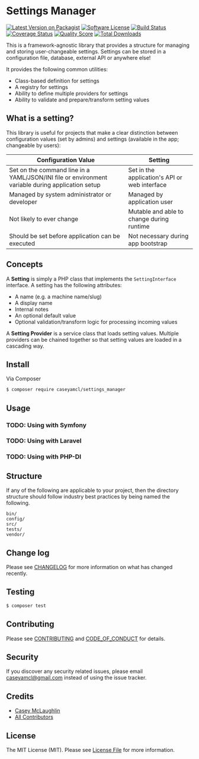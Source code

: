 # Settings Manager

[![Latest Version on Packagist][ico-version]][link-packagist]
[![Software License][ico-license]](LICENSE.md)
[![Build Status][ico-travis]][link-travis]
[![Coverage Status][ico-scrutinizer]][link-scrutinizer]
[![Quality Score][ico-code-quality]][link-code-quality]
[![Total Downloads][ico-downloads]][link-downloads]

This is a framework-agnostic library that provides a structure for managing and storing user-changeable settings.
Settings can be stored in a configuration file, database, external API or anywhere else! 

It provides the following common utilities:

* Class-based definition for settings
* A registry for settings
* Ability to define multiple providers for settings
* Ability to validate and prepare/transform setting values 

## What is a setting?

This library is useful for projects that make a clear distinction between configuration values (set by admins)
and settings (available in the app; changeable by users):

| Configuration Value                                                                              | Setting                                                            |
| ------------------------------------------------------------------------------------------------ | ------------------------------------------------------------------ |
| Set on the command line in a YAML/JSON/INI file or environment variable during application setup | Set in the application's API or web interface                      |
| Managed by system administrator or developer                                                     | Managed by application user                                        |
| Not likely to ever change                                                                        | Mutable and able to change during runtime                          |
| Should be set before application can be executed                                                 | Not necessary during app bootstrap                                 |

## Concepts

A **Setting** is simply a PHP class that implements the `SettingInterface` interface.  A setting has the
following attributes:

* A name (e.g. a machine name/slug)
* A display name
* Internal notes
* An optional default value
* Optional validation/transform logic for processing incoming values

A **Setting Provider** is a service class that loads setting values.  Multiple providers can be chained together so that
setting values are loaded in a cascading way.

## Install

Via Composer

``` bash
$ composer require caseyamcl/settings_manager
```


## Usage

### TODO: Using with Symfony

### TODO: Using with Laravel

### TODO: Using with PHP-DI


## Structure

If any of the following are applicable to your project, then the directory structure should follow industry best practices by being named the following.

```
bin/        
config/
src/
tests/
vendor/
```


## Change log

Please see [CHANGELOG](CHANGELOG.md) for more information on what has changed recently.

## Testing

``` bash
$ composer test
```

## Contributing

Please see [CONTRIBUTING](CONTRIBUTING.md) and [CODE_OF_CONDUCT](CODE_OF_CONDUCT.md) for details.

## Security

If you discover any security related issues, please email caseyamcl@gmail.com instead of using the issue tracker.

## Credits

- [Casey McLaughlin][link-author]
- [All Contributors][link-contributors]

## License

The MIT License (MIT). Please see [License File](LICENSE.md) for more information.

[ico-version]: https://img.shields.io/packagist/v/caseyamcl/settings_manager.svg?style=flat-square
[ico-license]: https://img.shields.io/badge/license-MIT-brightgreen.svg?style=flat-square
[ico-travis]: https://img.shields.io/travis/caseyamcl/settings_manager/master.svg?style=flat-square
[ico-scrutinizer]: https://img.shields.io/scrutinizer/coverage/g/caseyamcl/settings_manager.svg?style=flat-square
[ico-code-quality]: https://img.shields.io/scrutinizer/g/caseyamcl/settings_manager.svg?style=flat-square
[ico-downloads]: https://img.shields.io/packagist/dt/caseyamcl/settings_manager.svg?style=flat-square

[link-packagist]: https://packagist.org/packages/caseyamcl/settings_manager
[link-travis]: https://travis-ci.org/caseyamcl/settings_manager
[link-scrutinizer]: https://scrutinizer-ci.com/g/caseyamcl/settings_manager/code-structure
[link-code-quality]: https://scrutinizer-ci.com/g/caseyamcl/settings_manager
[link-downloads]: https://packagist.org/packages/caseyamcl/settings_manager
[link-author]: https://github.com/caseyamcl
[link-contributors]: ../../contributors
